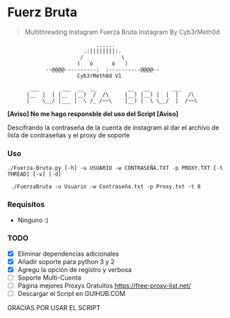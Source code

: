 # Fuerz Bruta
> Multithreading Instagram Fuerza Bruta Instagram By Cyb3rMeth0d


                                ......                                  
                            .:||||||||:.                                 
                           /            \                                
                          (   o      o   )                               
                --@@@@----------:  :----------@@@@--                    
                          Cyb3rMeth0d V1                                 
                                                                        
           ___       ___  __  __          __   __       ___              
          |__  |  | |__  |__)  /  /\     |__) |__) |  |  |   /\          
          |    \__/ |___ |  \ /_ /~~\    |__) |  \ \__/  |  /~~\ 
    

**[Aviso] No me hago responsble del uso del Script [Aviso]**

Descifrando la contraseña de la cuenta de instagram al dar el archivo de lista de contraseñas y el proxy de soporte

### Uso

```./Fuerza-Bruta.py [-h] -u USUARIO -w CONTRASEÑA.TXT -p PROXY.TXT [-t THREAD] [-v] [-d]```

``` ./FuerzaBruta -u Usuario -w Contraseña.txt -p Proxy.txt -t 8```

### Requisitos

* Ninguno :)

### TODO

- [x] Eliminar dependencias adicionales
- [x] Añadir soporte para python 3 y 2
- [x] Agregu la opción de registro y verbosa
- [ ] Soporte Multi-Cuenta
- [ ] Página mejores Proxys Gratuitos https://free-proxy-list.net/
- [ ] Descargar el Script en GUIHUB.COM

GRACIAS POR USAR EL SCRIPT
